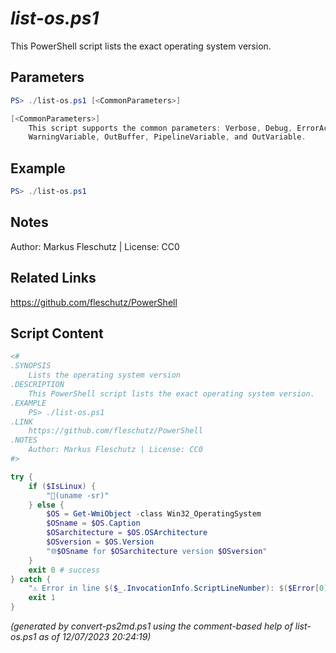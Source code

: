 *list-os.ps1*
================

This PowerShell script lists the exact operating system version.

Parameters
----------
```powershell
PS> ./list-os.ps1 [<CommonParameters>]

[<CommonParameters>]
    This script supports the common parameters: Verbose, Debug, ErrorAction, ErrorVariable, WarningAction, 
    WarningVariable, OutBuffer, PipelineVariable, and OutVariable.
```

Example
-------
```powershell
PS> ./list-os.ps1

```

Notes
-----
Author: Markus Fleschutz | License: CC0

Related Links
-------------
https://github.com/fleschutz/PowerShell

Script Content
--------------
```powershell
<#
.SYNOPSIS
	Lists the operating system version
.DESCRIPTION
	This PowerShell script lists the exact operating system version.
.EXAMPLE
	PS> ./list-os.ps1
.LINK
	https://github.com/fleschutz/PowerShell
.NOTES
	Author: Markus Fleschutz | License: CC0
#>

try {
	if ($IsLinux) {
		"🐧(uname -sr)"
	} else {
		$OS = Get-WmiObject -class Win32_OperatingSystem
		$OSname = $OS.Caption
		$OSarchitecture = $OS.OSArchitecture
		$OSversion = $OS.Version
		"🌐$OSname for $OSarchitecture version $OSversion"
	}
	exit 0 # success
} catch {
	"⚠️ Error in line $($_.InvocationInfo.ScriptLineNumber): $($Error[0])"
	exit 1
}
```

*(generated by convert-ps2md.ps1 using the comment-based help of list-os.ps1 as of 12/07/2023 20:24:19)*
